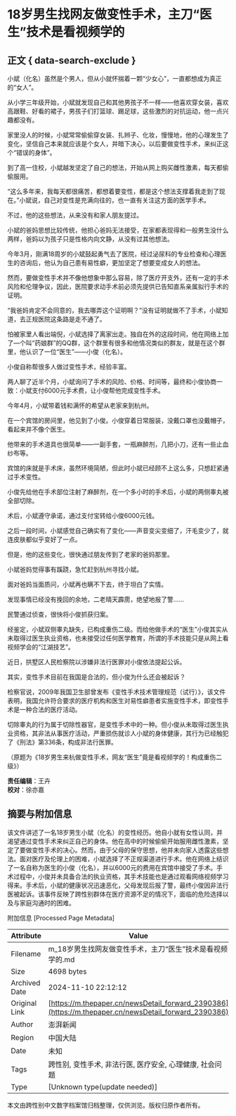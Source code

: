 # 18岁男生找网友做变性手术，主刀“医生”技术是看视频学的

## 正文 { data-search-exclude }


小斌（化名）虽然是个男人，但从小就怀揣着一颗“少女心”，一直都想成为真正的“女人”。

从小学三年级开始，小斌就发现自己和其他男孩子不一样——他喜欢穿女装，喜欢高跟鞋、好看的裙子，男孩子们打篮球、踢足球，这些激烈的对抗运动，他一点兴趣都没有。

家里没人的时候，小斌常常偷偷穿女装、扎辫子、化妆，慢慢地，他的心理发生了变化，坚信自己本来就应该是个女人，并暗下决心，以后要做变性手术，来纠正这个“错误的身体”。

到了高一住校，小斌越发坚定了自己的想法，开始从网上购买雌性激素，每天都偷偷服用。

“这么多年来，我每天都很痛苦，都想着要变性，都是这个想法支撑着我走到了现在。”小斌说，自己对变性是充满向往的，也一直有关注这方面的医学手术。

不过，他的这些想法，从来没有和家人朋友提过。

小斌的爸妈思想比较传统，他担心爸妈无法接受，在家都表现得和一般男生没什么两样，爸妈以为孩子只是性格内向文静，从没有过其他想法。

今年3月，刚满18周岁的小斌鼓起勇气去了医院，经过泌尿科的专业检查和心理医生的咨询后，他认为自己患有易性癖，更加坚定了想要变成女人的想法。

然而，要做变性手术并不像他想象中那么容易，除了医疗开支外，还有一定的手术风险和伦理争议，因此，医院要求动手术前必须先提供已告知直系亲属拟行手术的证明。

“我爸妈肯定不会同意的，我去哪弄这个证明啊？”没有证明就做不了手术，小斌知道，去正规医院这条路是走不通了。

怕被家里人看出端倪，小斌选择了离家出走。独自在外的这段时间，他在网络上加了—个叫“药娘群”的QQ群，这个群里有很多和他情况类似的群友，就是在这个群里，他认识了一位“医生”——小俊（化名）。

小俊自称帮很多人做过变性手术，经验丰富。

两人聊了近半个月，小斌询问了手术的风险、价格、时间等，最终和小俊协商一致：小斌支付6000元手术费，让小俊帮他完成变性手术。

今年4月，小斌带着钱和满怀的希望从老家来到杭州。

在一个宾馆的房间里，他见到了小俊。小俊穿着日常服装，没戴口罩也没戴帽子，看起来并不像个医生。

他带来的手术道具也很简单——一副手套，一瓶麻醉剂，几把小刀，还有一些止血纱布等。

宾馆的床就是手术床，虽然环境简陋，但此时小斌已经顾不上这么多，只想赶紧通过手术变性。

小俊先给他在手术部位注射了麻醉剂，在一个多小时的手术后，小斌的两侧睾丸被全部切除。

术后，小斌遵守承诺，通过支付宝转给小俊6000元钱。

之后一段时间，小斌感觉自己确实有了变化——声音变尖变细了，汗毛变少了，就连皮肤都似乎变好了一点。

但是，他的这些变化，很快通过朋友传到了老家的爸妈那里。

小斌爸妈觉得事有蹊跷，急忙赶到杭州寻找小斌。

面对爸妈当面质问，小斌再也瞒不下去，终于坦白了实情。

发现事情已经没有挽回的余地，二老晴天霹雳，绝望地报了警……

民警通过侦查，很快将小俊抓获归案。

经鉴定，小斌双侧睾丸缺失，已构成重伤二级。而给他做手术的“医生”小俊其实从未取得过医生执业资格，也未接受过任何医学教育，所谓的手术技能只是从网上看视频学会的“江湖技艺”。

近日，拱墅区人民检察院以涉嫌非法行医罪对小俊依法提起公诉。

其实，变性手术目前在我国是合法的，但小俊为什么还会被起诉？

检察官说，2009年我国卫生部曾发布《变性手术技术管理规范（试行）》，该文件表明，我国允许符合要求的医疗机构和医生对易性癖患者实施变性手术，即变性手术是一种合法的医疗活动。

切除睾丸的行为属于切除性器官，是变性手术中的一种。但小俊从未取得过医生执业资格，其非法从事医疗活动，严重损伤就诊人小斌的身体健康，其行为已经触犯了《刑法》第336条，构成非法行医罪。

（原题为《18岁男生来杭做变性手术，网友“医生”竟是看视频学的！构成重伤二级》）

**责任编辑**：王卉  
**校对**：徐亦嘉

## 摘要与附加信息

<!-- tcd_abstract -->
该文件讲述了一名18岁男生小斌（化名）的变性经历。他自小就有女性认同，并渴望通过变性手术来纠正自己的身体。他在高中的时候偷偷开始服用雌性激素，坚定了要做变性手术的决心。然而，由于父母的保守思想，他并未向家人透露这些想法。面对医疗及伦理上的困难，小斌选择了不正规渠道进行手术。他在网络上结识了一名自称为医生的小俊（化名），并以6000元的费用在宾馆中接受了手术。手术过程中，小俊并未具备合法的执业资格，其手术技能也是通过观看网络视频学习得来。手术后，小斌的健康状况迅速恶化，父母发现后报了警，最终小俊因非法行医被起诉。该事件反映了跨性别群体在医疗资源不足的情况下，面临的危险选择以及与家庭沟通时的困难。
<!-- tcd_abstract_end -->

附加信息 [Processed Page Metadata]

| Attribute       | Value                                  |
|-----------------|----------------------------------------|
| Filename        | m_18岁男生找网友做变性手术，主刀“医生”技术是看视频学的.md                             |
| Size            | 4698 bytes                           |
| Archived Date   | 2024-11-10 22:12:12                             |
| Original Link   | [https://m.thepaper.cn/newsDetail_forward_2390386](https://m.thepaper.cn/newsDetail_forward_2390386)                       |
| Author          | 澎湃新闻                               |
| Region          | 中国大陆                               |
| Date            | 未知                                 |
| Tags            | 跨性别, 变性手术, 非法行医, 医疗安全, 心理健康, 社会问题                                 |
| Type            | [Unknown type(update needed)]                                 |
<!-- tcd_table_end -->

本文由跨性别中文数字档案馆归档整理，仅供浏览。版权归原作者所有。
